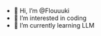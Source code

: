 - 👋 Hi, I’m @Flouuuki
- 👀 I’m interested in coding
- 🌱 I’m currently learning LLM

<!---
Flouuuki/Flouuuki is a ✨ special ✨ repository because its `README.md` (this file) appears on your GitHub profile.
You can click the Preview link to take a look at your changes.
--->
